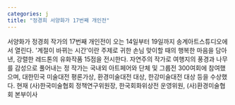 ```yaml
---
categories: j
title: "정경희 서양화가 17번째 개인전"
---
```

서양화가 정경희 작가의 17번째 개인전이 오는 14일부터 19일까지 송계아트스튜디오에서 열린다. &#39;계절이 바뀌는 시간&#39;이란 주제로 귀한 손님 맞이할 때의 행복한 마음을 담아낸, 강렬한 레드톤의 유화작품 15점을 전시한다. 자연주의 작가로 여행지의 풍경과 나무를 감성으로 풀어내는 정 작가는 국내외 아트페어와 단체 및 그룹전 300여회에 참여했으며, 대한민국 미술대전 평론가상, 환경미술대전 대상, 한강미술대전 대상 등을 수상했다. 현재 (사)한국미술협회 정책연구위원장, 한국회화위상전 운영위원, (사)환경미술협회 본부이사